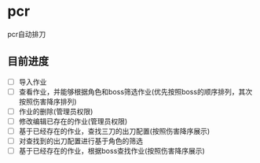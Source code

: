# pcr
pcr自动排刀
## 目前进度
- [ ]  导入作业
- [ ]  查看作业，并能够根据角色和boss筛选作业(优先按照boss的顺序排列，其次按照伤害降序排列)
- [ ]  作业的删除(管理员权限)
- [ ]  修改编辑已存在的作业(管理员权限)
- [ ]  基于已经存在的作业，查找三刀的出刀配置(按照伤害降序展示)
- [ ]  对查找到的出刀配置进行基于角色的筛选
- [ ]  基于已经存在的作业，根据boss查找作业(按照伤害降序展示)
